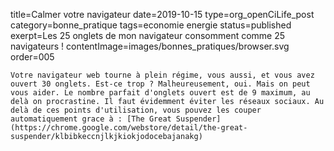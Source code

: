title=Calmer votre navigateur
date=2019-10-15
type=org_openCiLife_post
category=bonne_pratique
tags=economie energie
status=published
exerpt=Les 25 onglets de mon navigateur consomment comme 25 navigateurs&nbsp;!
contentImage=images/bonnes_pratiques/browser.svg
order=005
~~~~~~
Votre navigateur web tourne à plein régime, vous aussi, et vous avez ouvert 30 onglets. Est-ce trop ? Malheureusement, oui. Mais on peut vous aider. Le nombre parfait d'onglets ouvert est de 9 maximum, au delà on procrastine. Il faut évidemment éviter les réseaux sociaux. Au delà de ces points d'utilisation, vous pouvez les couper automatiquement grace à : [The Great Suspender](https://chrome.google.com/webstore/detail/the-great-suspender/klbibkeccnjlkjkiokjodocebajanakg)